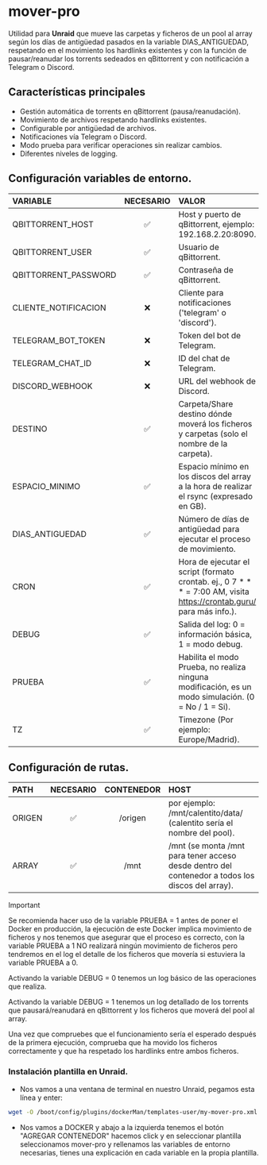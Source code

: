 # mover-pro

Utilidad para **Unraid** que mueve las carpetas y ficheros de un pool al array según los días de antigüedad pasados en la variable DIAS_ANTIGUEDAD, respetando en el movimiento los hardlinks existentes y con la función de pausar/reanudar los torrents sedeados en qBittorrent y con notificación a Telegram o Discord.


## Características principales

- Gestión automática de torrents en qBittorrent (pausa/reanudación).
- Movimiento de archivos respetando hardlinks existentes.
- Configurable por antigüedad de archivos.
- Notificaciones vía Telegram o Discord.
- Modo prueba para verificar operaciones sin realizar cambios.
- Diferentes niveles de logging.


## Configuración variables de entorno.

| VARIABLE             | NECESARIO  | VALOR                                                                                                                                 |
| :------------------- | :-------:  | :------------------------------------------------------------------------------------------------------------------------------------ |
| QBITTORRENT_HOST     |     ✅     | Host y puerto de qBittorrent, ejemplo: 192.168.2.20:8090.                                                                             |
| QBITTORRENT_USER     |     ✅     | Usuario de qBittorrent.                                                                                                               |
| QBITTORRENT_PASSWORD |     ✅     | Contraseña de qBittorrent.                                                                                                            |
| CLIENTE_NOTIFICACION |     ❌     | Cliente para notificaciones ('telegram' o 'discord').                                                                                 |
| TELEGRAM_BOT_TOKEN   |     ❌     | Token del bot de Telegram.                                                                                                            |
| TELEGRAM_CHAT_ID     |     ❌     | ID del chat de Telegram.                                                                                                              |
| DISCORD_WEBHOOK      |     ❌     | URL del webhook de Discord.                                                                                                           |
| DESTINO              |     ✅     | Carpeta/Share destino dónde moverá los ficheros y carpetas (solo el nombre de la carpeta).                                            |
| ESPACIO_MINIMO       |     ✅     | Espacio mínimo en los discos del array a la hora de realizar el rsync (expresado en GB).                                              |
| DIAS_ANTIGUEDAD      |     ✅     | Número de días de antigüedad para ejecutar el proceso de movimiento.                                                                  |
| CRON                 |     ✅     | Hora de ejecutar el script (formato crontab. ej., 0 7 * * * = 7:00 AM, visita https://crontab.guru/ para más info.).                  |
| DEBUG                |     ✅     | Salida del log: 0 = información básica, 1 = modo debug.                                                                               |
| PRUEBA               |     ✅     | Habilita el modo Prueba, no realiza ninguna modificación, es un modo simulación. (0 = No / 1 = Si).                                   |
| TZ                   |     ✅     | Timezone (Por ejemplo: Europe/Madrid).                                                                                                |

## Configuración de rutas.

| PATH                 | NECESARIO  | CONTENEDOR | HOST                                                                                                                     |
| :------------------- | :-------:  | :-------:  | :----------------------------------------------------------------------------------------------------------------------- |
| ORIGEN               |     ✅     | /origen    | por ejemplo: /mnt/calentito/data/ (calentito sería el nombre del pool).                                                  |
| ARRAY                |     ✅     | /mnt       | /mnt (se monta /mnt para tener acceso desde dentro del contenedor a todos los discos del array).                         |


  > [!IMPORTANT]
  > Se recomienda hacer uso de la variable PRUEBA = 1 antes de poner el Docker en producción, la ejecución de este Docker implica movimiento de ficheros y nos tenemos que asegurar que el proceso es correcto, con la variable PRUEBA a 1 NO realizará ningún movimiento de ficheros pero tendremos en el log el detalle de los ficheros que movería si estuviera la variable PRUEBA a 0. 
  > 
  > Activando la variable DEBUG = 0 tenemos un log básico de las operaciones que realiza.
  > 
  > Activando la variable DEBUG = 1 tenemos un log detallado de los torrents que pausará/reanudará en qBittorrent y los ficheros que moverá del pool al array.
  >
  > 
  > Una vez que compruebes que el funcionamiento sería el esperado después de la primera ejecución, comprueba que ha movido los ficheros correctamente y que ha respetado los hardlinks entre ambos ficheros.

### Instalación plantilla en Unraid.

- Nos vamos a una ventana de terminal en nuestro Unraid, pegamos esta línea y enter:
```sh
wget -O /boot/config/plugins/dockerMan/templates-user/my-mover-pro.xml https://raw.githubusercontent.com/unraiders/mover-pro/refs/heads/main/my-mover-pro.xml
```
- Nos vamos a DOCKER y abajo a la izquierda tenemos el botón "AGREGAR CONTENEDOR" hacemos click y en seleccionar plantilla seleccionamos mover-pro y rellenamos las variables de entorno necesarias, tienes una explicación en cada variable en la propia plantilla.
